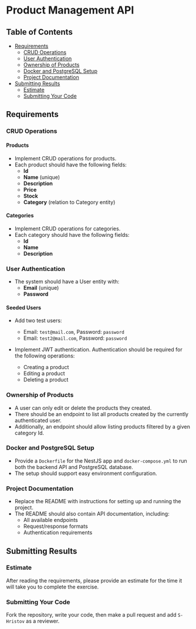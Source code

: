 # Product Management API

## Table of Contents
- [Requirements](#requirements)
  - [CRUD Operations](#crud-operations)
  - [User Authentication](#user-authentication)
  - [Ownership of Products](#ownership-of-products)
  - [Docker and PostgreSQL Setup](#docker-and-postgresql-setup)
  - [Project Documentation](#project-documentation)
- [Submitting Results](#submitting-results)
  - [Estimate](#estimate)
  - [Submitting Your Code](#submitting-your-code)

## Requirements

### CRUD Operations

#### Products
- Implement CRUD operations for products.
- Each product should have the following fields:
  - **Id**
  - **Name** (unique)
  - **Description**
  - **Price**
  - **Stock**
  - **Category** (relation to Category entity)

#### Categories
- Implement CRUD operations for categories.
- Each category should have the following fields:
  - **Id**
  - **Name**
  - **Description**

### User Authentication

- The system should have a User entity with:
  - **Email** (unique)
  - **Password**

#### Seeded Users
- Add two test users:
  - Email: `test@mail.com`, Password: `password`
  - Email: `test2@mail.com`, Password: `password`

- Implement JWT authentication. Authentication should be required for the following operations:
  - Creating a product
  - Editing a product
  - Deleting a product

### Ownership of Products

- A user can only edit or delete the products they created.
- There should be an endpoint to list all products created by the currently authenticated user.
- Additionally, an endpoint should allow listing products filtered by a given category Id.

### Docker and PostgreSQL Setup

- Provide a `Dockerfile` for the NestJS app and `docker-compose.yml` to run both the backend API and PostgreSQL database.
- The setup should support easy environment configuration.

### Project Documentation

- Replace the README with instructions for setting up and running the project.
- The README should also contain API documentation, including:
  - All available endpoints
  - Request/response formats
  - Authentication requirements

## Submitting Results

### Estimate
After reading the requirements, please provide an estimate for the time it will take you to complete the exercise.

### Submitting Your Code
Fork the repository, write your code, then make a pull request and add `S-Hristov` as a reviewer.
